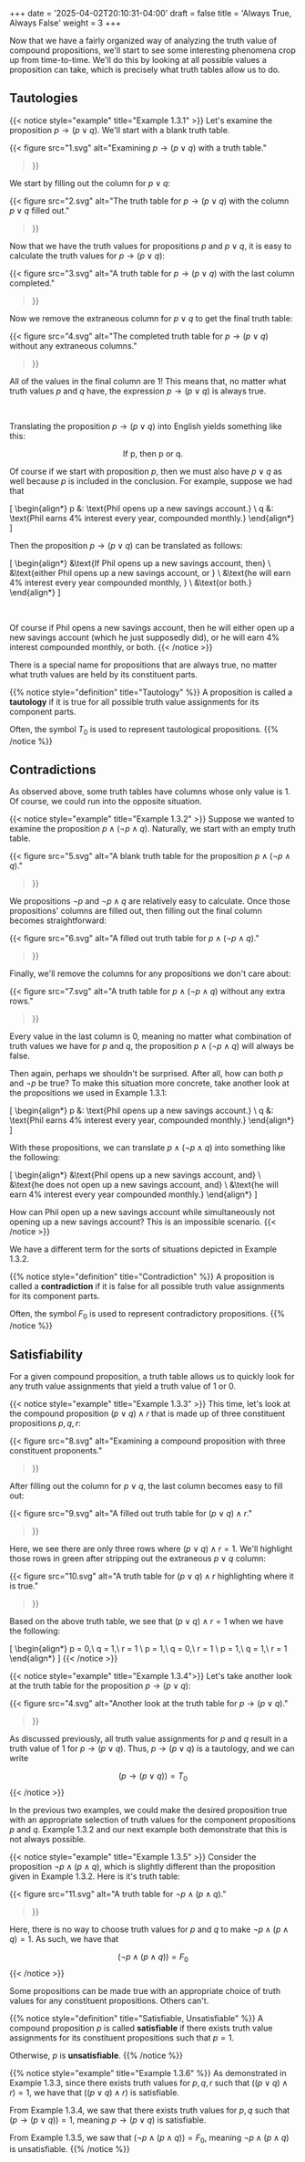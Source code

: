 +++
date = '2025-04-02T20:10:31-04:00'
draft = false
title = 'Always True, Always False'
weight = 3
+++

Now that we have a fairly organized way of analyzing the truth value of compound propositions, we'll start to see some interesting phenomena crop up from time-to-time. We'll do this by looking at all possible values a proposition can take, which is precisely what truth tables allow us to do.

## Tautologies

{{< notice style="example" title="Example 1.3.1" >}}
Let's examine the proposition $p \rightarrow (p \lor q)$. We'll start with a blank truth table.

{{< figure
    src="1.svg"
    alt="Examining $p \rightarrow (p \lor q)$ with a truth table."
>}}

We start by filling out the column for $p \lor q$:

{{< figure
    src="2.svg"
    alt="The truth table for $p \rightarrow (p \lor q)$ with the column $p \lor q$ filled out."
>}}

Now that we have the truth values for propositions $p$ and $p \lor q$, it is easy to calculate the truth values for $p \rightarrow (p \lor q)$: 

{{< figure
    src="3.svg"
    alt="A truth table for $p \rightarrow (p \lor q)$ with the last column completed."
>}}

Now we remove the extraneous column for $p \lor q$ to get the final truth table:

{{< figure
    src="4.svg"
    alt="The completed truth table for $p \rightarrow (p \lor q)$ without any extraneous columns."
>}}

All of the values in the final column are $1$! This means that, no matter what truth values $p$ and $q$ have, the expression $p \rightarrow (p \lor q)$ is always $\text{true}$.

$$~$$

Translating the proposition $p \rightarrow (p \lor q)$ into English yields something like this:

$$\text{If p, then p or q.}$$

Of course if we start with proposition $p$, then we must also have $p \lor q$ as well because $p$ is included in the conclusion. For example, suppose we had that 

\[
\begin{align*}
p &: \text{Phil opens up a new savings account.} \\
q &: \text{Phil earns 4% interest every year, compounded monthly.}
\end{align*}
\]

Then the proposition $p \rightarrow (p \lor q)$ can be translated as follows:

\[
\begin{align*}
&\text{If Phil opens up a new savings account, then} \\
&\text{either Phil opens up a new savings account, or } \\
&\text{he will earn 4% interest every year compounded monthly, } \\
&\text{or both.}
\end{align*}
\]

$$~$$

Of course if Phil opens a new savings account, then he will either open up a new savings account (which he just supposedly did), or he will earn 4% interest compounded monthly, or both.
{{< /notice >}}

There is a special name for propositions that are always true, no matter what truth values are held by its constituent parts.

{{% notice style="definition" title="Tautology" %}}
A proposition is called a **tautology** if it is true for all possible truth value assignments for its component parts.

Often, the symbol $T_0$ is used to represent tautological propositions.
{{% /notice %}}

## Contradictions

As observed above, some truth tables have columns whose only value is $1$. Of course, we could run into the opposite situation.

{{< notice style="example" title="Example 1.3.2" >}}
Suppose we wanted to examine the proposition $p \land (\neg p \land q)$. Naturally, we start with an empty truth table.

{{< figure
    src="5.svg"
    alt="A blank truth table for the proposition $p \land (\neg p \land q)$."
>}}

We propositions $\neg p$ and $\neg p \land q$ are relatively easy to calculate. Once those propositions' columns are filled out, then filling out the final column becomes straightforward:

{{< figure
    src="6.svg"
    alt="A filled out truth table for $p \land (\neg p \land q)$."
>}}

Finally, we'll remove the columns for any propositions we don't care about:

{{< figure
    src="7.svg"
    alt="A truth table for $p \land (\neg p \land q)$ without any extra rows."
>}}

Every value in the last column is $0$, meaning no matter what combination of truth values we have for $p$ and $q$, the proposition $p \land (\neg p \land q)$ will always be $\text{false}$.

Then again, perhaps we shouldn't be surprised. After all, how can both $p$ and $\neg p$ be true? To make this situation more concrete, take another look at the propositions we used in Example 1.3.1:

\[
\begin{align*}
p &: \text{Phil opens up a new savings account.} \\
q &: \text{Phil earns 4% interest every year, compounded monthly.}
\end{align*}
\]

With these propositions, we can translate $p \land (\neg p \land q)$ into something like the following:

\[
\begin{align*}
&\text{Phil opens up a new savings account, and} \\
&\text{he does not open up a new savings account, and} \\
&\text{he will earn 4% interest every year compounded monthly.}
\end{align*}
\]

How can Phil open up a new savings account while simultaneously not opening up a new savings account? This is an impossible scenario.
{{< /notice >}}

We have a different term for the sorts of situations depicted in Example 1.3.2.

{{% notice style="definition" title="Contradiction" %}}
A proposition is called a **contradiction** if it is false for all possible truth value assignments for its component parts.

Often, the symbol $F_0$ is used to represent contradictory propositions.
{{% /notice %}}

## Satisfiability

For a given compound proposition, a truth table allows us to quickly look for any truth value assignments that yield a truth value of $1$ or $0$.

{{< notice style="example" title="Example 1.3.3" >}}
This time, let's look at the compound proposition $(p \lor q) \land r$ that is made up of three constituent propositions $p, q, r$:

{{< figure
    src="8.svg"
    alt="Examining a compound proposition with three constituent proponents."
>}}

After filling out the column for $p \lor q$, the last column becomes easy to fill out:

{{< figure
    src="9.svg"
    alt="A filled out truth table for $(p \lor q) \land r$."
>}}

Here, we see there are only three rows where $(p \lor q) \land r = 1$. We'll highlight those rows in green after stripping out the extraneous $p \lor q$ column:

{{< figure
    src="10.svg"
    alt="A truth table for $(p \lor q) \land r$ highlighting where it is true."
>}}

Based on the above truth table, we see that $(p \lor q) \land r = 1$ when we have the following:

\[
\begin{align*}
p = 0,\ q = 1,\ r = 1 \\
p = 1,\ q = 0,\ r = 1 \\
p = 1,\ q = 1,\ r = 1
\end{align*}
\]
{{< /notice >}}

{{< notice style="example" title="Example 1.3.4">}}
Let's take another look at the truth table for the proposition $p \rightarrow (p \lor q)$:

{{< figure 
    src="4.svg"
    alt="Another look at the truth table for $p \rightarrow (p \lor q)$."
>}}

As discussed previously, all truth value assignments for $p$ and $q$ result in a truth value of $1$ for $p \rightarrow (p \lor q)$. Thus, $p \rightarrow (p \lor q)$ is a tautology, and we can write 

$$\bigl(p \rightarrow (p \lor q)\bigr) = T_0$$
{{< /notice >}}

In the previous two examples, we could make the desired proposition true with an appropriate selection of truth values for the component propositions $p$ and $q$. Example 1.3.2 and our next example both demonstrate that this is not always possible.

{{< notice style="example" title="Example 1.3.5" >}}
Consider the proposition $\neg p \land (p \land q)$, which is slightly different than the proposition given in Example 1.3.2. Here is it's truth table:

{{< figure
    src="11.svg"
    alt="A truth table for $\neg p \land (p \land q)$."
>}}

Here, there is no way to choose truth values for $p$ and $q$ to make $\neg p \land (p \land q) = 1$. As such, we have that 

$$\bigl(\neg p \land (p \land q)\bigr) = F_0$$
{{< /notice >}}

Some propositions can be made true with an appropriate choice of truth values for any constituent propositions. Others can't.

{{% notice style="definition" title="Satisfiable, Unsatisfiable" %}}
A compound proposition $p$ is called **satisfiable** if there exists truth value assignments for its constituent propositions such that $p = 1$.

Otherwise, $p$ is **unsatisfiable**.
{{% /notice %}}

{{% notice style="example" title="Example 1.3.6" %}}
As demonstrated in Example 1.3.3, since there exists truth values for $p, q, r$ such that $\bigl((p \lor q) \land r\bigr) = 1$, we have that $\bigl((p \lor q) \land r\bigr)$ is satisfiable.

From Example 1.3.4, we saw that there exists truth values for $p, q$ such that $\bigl(p \rightarrow (p \lor q)\bigr) = 1$, meaning $p \rightarrow (p \lor q)$ is satisfiable.

From Example 1.3.5, we saw that $\bigl(\neg p \land (p \land q)\bigr) = F_0$, meaning $\neg p \land (p \land q)$ is unsatisfiable.
{{% /notice %}}